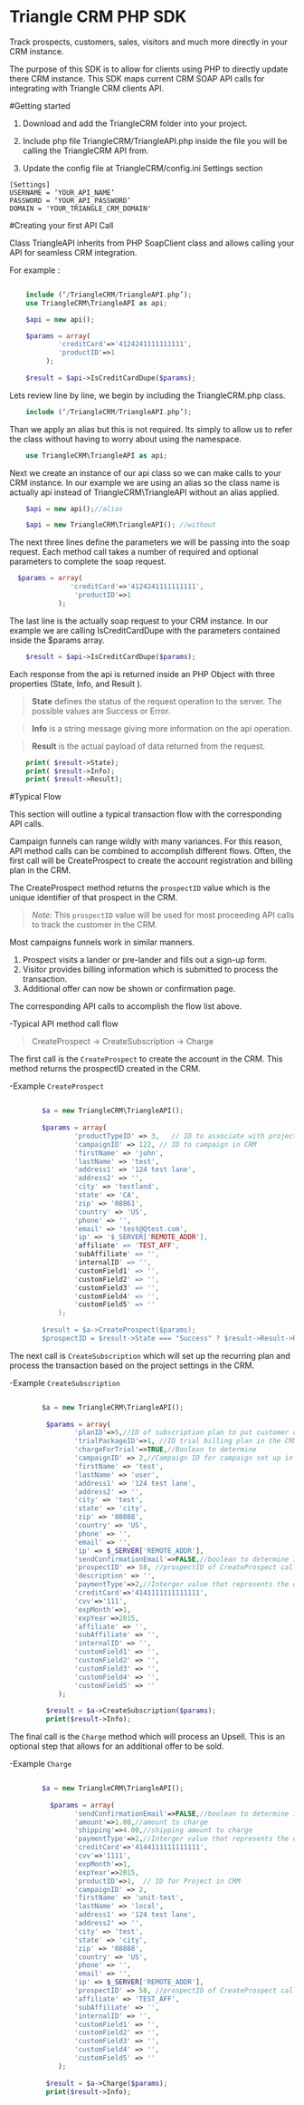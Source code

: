 Triangle CRM PHP SDK
===================
Track prospects, customers, sales, visitors and much more directly in your CRM instance.

The purpose of this SDK is to allow for clients using PHP to directly update there CRM instance.
This SDK maps current CRM SOAP API calls for integrating with Triangle CRM clients API.


#Getting started
1. Download and add the TriangleCRM folder into your project.

2. Include php file TriangleCRM/TriangleAPI.php inside the file you will be calling the TriangleCRM API from.

3. Update the config file at TriangleCRM/config.ini Settings section 
```
[Settings]
USERNAME = ‘YOUR_API_NAME’
PASSWORD = ‘YOUR_API_PASSWORD’
DOMAIN = 'YOUR_TRIANGLE_CRM_DOMAIN'

```

#Creating your first API Call

Class TriangleAPI inherits from PHP SoapClient class and allows calling your API for seamless CRM integration. 

For example :

```php

    include (‘/TriangleCRM/TriangleAPI.php’);
    use TriangleCRM\TriangleAPI as api;

    $api = new api();

    $params = array(
            'creditCard'=>'4124241111111111',
            'productID'=>1
         );
        
    $result = $api->IsCreditCardDupe($params);

```

Lets review line by line, we begin by including the TriangleCRM.php class.

```php
    include (‘/TriangleCRM/TriangleAPI.php’);
```
Than we apply an alias but this is not required. Its simply to allow us to refer the class without having to worry about using the namespace. 

```php
    use TriangleCRM\TriangleAPI as api;

```

Next we create an instance of our api class so we can make calls to your CRM instance. 
In our example we are using an alias so the class name is actually api instead of TriangleCRM\TriangleAPI without an alias applied.

```php
    $api = new api();//alias

    $api = new TriangleCRM\TriangleAPI(); //without
```
The next three lines define the parameters we will be passing into the soap request.
Each method call takes a number of required and optional parameters to complete the soap request.

```php
  $params = array(
               'creditCard'=>'4124241111111111',
                'productID'=>1
            );
```

The last line is the actually soap request to your CRM instance. 
In our example we are calling IsCreditCardDupe with the parameters contained inside the $params array.

```php
    $result = $api->IsCreditCardDupe($params);
```

Each response from the api is returned inside an PHP Object with three properties (State, Info, and Result ).

><b>State</b> defines the status of the request operation to the server. 
The possible values are Success or Error.

><b>Info</b> is a string message giving more information on the api operation. 
	
><b>Result</b> is the actual payload of data returned from the request.


```php	
    print( $result->State);
    print( $result->Info);
    print( $result->Result);
```

#Typical Flow

This section will outline a typical transaction flow with the corresponding API calls.

Campaign funnels can range wildly with many variances.
For this reason, API method calls can be combined to accomplish different flows.
Often, the first call will be CreateProspect to create the account registration and billing plan in the CRM.

The CreateProspect method returns the ```prospectID``` value which is the unique identifier of that prospect in the CRM.

>*Note:* This ```prospectID``` value will be used for most proceeding API calls to track the customer in the CRM.

 
Most campaigns funnels work in similar manners.

1. Prospect visits a lander or pre-lander and fills out a sign-up form.
2. Visitor provides billing information which is submitted to process the transaction.
3. Additional offer can now be shown or confirmation page.    

The corresponding API calls to accomplish the flow list above.

-Typical API method call flow
> CreateProspect -\> CreateSubscription -\> Charge

The first call is the ```CreateProspect``` to create the account in the CRM.
This method returns the prospectID created in the CRM.


-Example ```CreateProspect```

```php

        $a = new TriangleCRM\TriangleAPI();
        
        $params = array(
                'productTypeID' => 3,   // ID to associate with project in CRM
                'campaignID' => 122, // ID to campaign in CRM
                'firstName' => 'john',
                'lastName' => 'test',
                'address1' => '124 test lane',
                'address2' => '',
                'city' => 'testland',
                'state' => 'CA',
                'zip' => '08861',
                'country' => 'US',
                'phone' => '',
                'email' => 'test@Qtest.com',
                'ip' => '$_SERVER['REMOTE_ADDR'],
                'affiliate' => 'TEST_AFF',
                'subAffiliate' => '',
                'internalID' => '',
                'customField1' => '',
                'customField2' => '',
                'customField3' => '',
                'customField4' => '',
                'customField5' => ''
            );
        
        $result = $a->CreateProspect($params);
        $prospectID = $result->State === "Success" ? $result->Result->ProspectID: NULL;


```

The next call is ```CreateSubscription``` which will set up the recurring plan and process the transaction based on the project settings in the CRM.

-Example ```CreateSubscription```

```php

        $a = new TriangleCRM\TriangleAPI();
        
         $params = array(
                'planID'=>5,//ID of subscription plan to put customer on. 
                'trialPackageID'=>1, //ID trial billing plan in the CRM
                'chargeForTrial'=>TRUE,//Boolean to determine
                'campaignID' => 2,//Campaign ID for campaign set up in CRM
                'firstName' => 'test',
                'lastName' => 'user',
                'address1' => '124 test lane',
                'address2' => '',
                'city' => 'test',
                'state' => 'city',
                'zip' => '08888',
                'country' => 'US',
                'phone' => '',
                'email' => '',
                'ip' => $_SERVER['REMOTE_ADDR'],
                'sendConfirmationEmail'=>FALSE,//boolean to determine if email should be sent on success
                'prospectID' => 58, //prospectID of CreateProspect call
                'description' => '',
                'paymentType'=>2,//Interger value that represents the card type/company, 1 = AMEX, 2 = Visa, 3 = MasterCard, 4 = Discover, All other values are not allowed
                'creditCard'=>'4141111111111111',
                'cvv'=>'111',
                'expMonth'=>1,
                'expYear'=>2015,
                'affiliate' => '',
                'subAffiliate' => '',
                'internalID' => '',
                'customField1' => '',
                'customField2' => '',
                'customField3' => '',
                'customField4' => '',
                'customField5' => ''
            );
        
         $result = $a->CreateSubscription($params);
         print($result->Info);

```

The final call is the ```Charge``` method which will process an Upsell. 
This is an optional step that allows for an additional offer to be sold.

-Example ```Charge```

```php

        $a = new TriangleCRM\TriangleAPI();
        
          $params = array(
                'sendConfirmationEmail'=>FALSE,//boolean to determine if email should be sent on success
                'amount'=>1.00,//amount to charge
                'shipping'=>4.00,//shipping amount to charge
                'paymentType'=>2,//Interger value that represents the card type/company, 1 = AMEX, 2 = Visa, 3 = MasterCard, 4 = Discover, All other values are not allowed
                'creditCard'=>'4144111111111111',
                'cvv'=>'1111',
                'expMonth'=>1,
                'expYear'=>2015,
                'productID'=>1,  // ID for Project in CRM
                'campaignID' => 2,
                'firstName' => 'unit-test',
                'lastName' => 'local',
                'address1' => '124 test lane',
                'address2' => '',
                'city' => 'test',
                'state' => 'city',
                'zip' => '08888',
                'country' => 'US',
                'phone' => '',
                'email' => '',
                'ip' => $_SERVER['REMOTE_ADDR'],
                'prospectID' => 58, //prospectID of CreateProspect call
                'affiliate' => 'TEST_AFF',
                'subAffiliate' => '',
                'internalID' => '',
                'customField1' => '',
                'customField2' => '',
                'customField3' => '',
                'customField4' => '',
                'customField5' => ''
            );
        
         $result = $a->Charge($params);
         print($result->Info);

```

